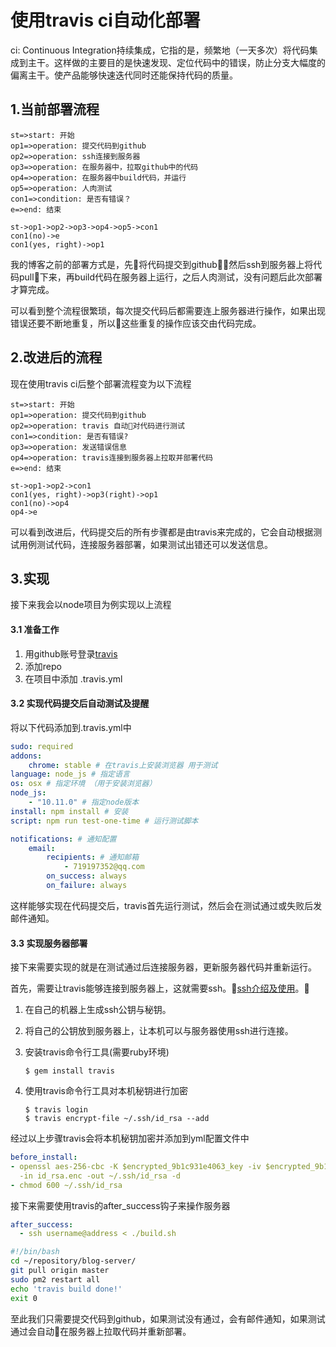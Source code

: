 # 使用travis ci自动化部署

ci: Continuous Integration持续集成，它指的是，频繁地（一天多次）将代码集成到主干。这样做的主要目的是快速发现、定位代码中的错误，防止分支大幅度的偏离主干。使产品能够快速迭代同时还能保持代码的质量。

## 1.当前部署流程

```flow
st=>start: 开始
op1=>operation: 提交代码到github
op2=>operation: ssh连接到服务器
op3=>operation: 在服务器中，拉取github中的代码
op4=>operation: 在服务器中build代码，并运行
op5=>operation: 人肉测试
con1=>condition: 是否有错误？
e=>end: 结束

st->op1->op2->op3->op4->op5->con1
con1(no)->e
con1(yes, right)->op1
```

我的博客之前的部署方式是，先将代码提交到github，然后ssh到服务器上将代码pull下来，再build代码在服务器上运行，之后人肉测试，没有问题后此次部署才算完成。

可以看到整个流程很繁琐，每次提交代码后都需要连上服务器进行操作，如果出现错误还要不断地重复，所以这些重复的操作应该交由代码完成。

## 2.改进后的流程

现在使用travis ci后整个部署流程变为以下流程

```flow
st=>start: 开始
op1=>operation: 提交代码到github
op2=>operation: travis 自动对代码进行测试
con1=>condition: 是否有错误?
op3=>operation: 发送错误信息
op4=>operation: travis连接到服务器上拉取并部署代码
e=>end: 结束

st->op1->op2->con1
con1(yes, right)->op3(right)->op1
con1(no)->op4
op4->e
```

可以看到改进后，代码提交后的所有步骤都是由travis来完成的，它会自动根据测试用例测试代码，连接服务器部署，如果测试出错还可以发送信息。

## 3.实现

接下来我会以node项目为例实现以上流程

#### 3.1 准备工作

1. 用github账号登录[travis](https://travis-ci.com/)
2. 添加repo
3. 在项目中添加 .travis.yml

#### 3.2 实现代码提交后自动测试及提醒

将以下代码添加到.travis.yml中

```yml
sudo: required
addons:
    chrome: stable # 在travis上安装浏览器 用于测试
language: node_js # 指定语言
os: osx # 指定环境 （用于安装浏览器）
node_js: 
    - "10.11.0" # 指定node版本
install: npm install # 安装
script: npm run test-one-time # 运行测试脚本

notifications: # 通知配置
    email:
        recipients: # 通知邮箱
            - 719197352@qq.com
        on_success: always
        on_failure: always
```

这样能够实现在代码提交后，travis首先运行测试，然后会在测试通过或失败后发邮件通知。

#### 3.3 实现服务器部署

接下来需要实现的就是在测试通过后连接服务器，更新服务器代码并重新运行。

首先，需要让travis能够连接到服务器上，这就需要ssh。[ssh介绍及使用](http://www.ruanyifeng.com/blog/2011/12/ssh_remote_login.html)。

1. 在自己的机器上生成ssh公钥与秘钥。
2. 将自己的公钥放到服务器上，让本机可以与服务器使用ssh进行连接。
3. 安装travis命令行工具(需要ruby环境)

    ```
    $ gem install travis
    ``` 
4. 使用travis命令行工具对本机秘钥进行加密

    ```shell
    $ travis login
    $ travis encrypt-file ~/.ssh/id_rsa --add
    ```

经过以上步骤travis会将本机秘钥加密并添加到yml配置文件中

```yml
before_install:
- openssl aes-256-cbc -K $encrypted_9b1c931e4063_key -iv $encrypted_9b1c931e4063_iv
  -in id_rsa.enc -out ~/.ssh/id_rsa -d
- chmod 600 ~/.ssh/id_rsa
```

接下来需要使用travis的after_success钩子来操作服务器

```yml
after_success:
  - ssh username@address < ./build.sh
```

```bash
#!/bin/bash
cd ~/repository/blog-server/
git pull origin master
sudo pm2 restart all
echo 'travis build done!'
exit 0
```

至此我们只需要提交代码到github，如果测试没有通过，会有邮件通知，如果测试通过会自动在服务器上拉取代码并重新部署。